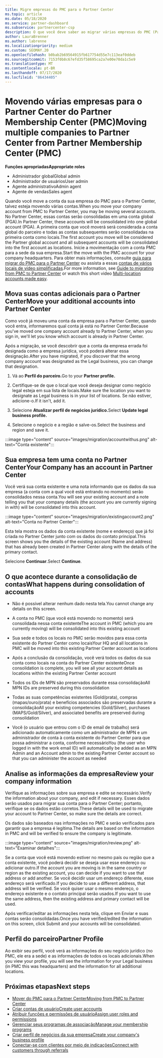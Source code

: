 ```yaml
---
title: Migre empresas do PMC para o Partner Center
ms.topic: article
ms.date: 05/18/2020
ms.service: partner-dashboard
ms.subservice: partnercenter-csp
description: O que você deve saber ao migrar várias empresas do PMC (Partner Membership Center) para o Partner Center e consolidá-las em uma conta global de parceiro.
author: LauraBrenner
ms.author: labrenne
ms.localizationpriority: medium
ms.custom: SEOMAY.20
ms.openlocfilehash: b0bab2b69564915fb617754d55e7c113eaf0ddeb
ms.sourcegitcommit: 7153f0b8c67efd35f58695ca2a7e00e70da1c5e9
ms.translationtype: MT
ms.contentlocale: pt-BR
ms.lasthandoff: 07/17/2020
ms.locfileid: "86434405"
---
```

# <a name="moving-multiple-companies-to-partner-center-from-partner-membership-center-pmc"></a><span data-ttu-id="837a2-103">Movendo várias empresas para o Partner Center do Partner Membership Center (PMC)</span><span class="sxs-lookup"><span data-stu-id="837a2-103">Moving multiple companies to Partner Center from Partner Membership Center (PMC)</span></span>

<span data-ttu-id="837a2-104">**Funções apropriadas**</span><span class="sxs-lookup"><span data-stu-id="837a2-104">**Appropriate roles**</span></span>

- <span data-ttu-id="837a2-105">Administrador global</span><span class="sxs-lookup"><span data-stu-id="837a2-105">Global admin</span></span>
- <span data-ttu-id="837a2-106">Administrador de usuários</span><span class="sxs-lookup"><span data-stu-id="837a2-106">User admin</span></span>
- <span data-ttu-id="837a2-107">Agente administrativo</span><span class="sxs-lookup"><span data-stu-id="837a2-107">Admin agent</span></span>
- <span data-ttu-id="837a2-108">Agente de vendas</span><span class="sxs-lookup"><span data-stu-id="837a2-108">Sales agent</span></span>

<span data-ttu-id="837a2-109">Quando você move a conta da sua empresa do PMC para o Partner Center, talvez esteja movendo várias contas.</span><span class="sxs-lookup"><span data-stu-id="837a2-109">When you move your company account from PMC to Partner Center, you may be moving several accounts.</span></span> <span data-ttu-id="837a2-110">No Partner Center, essas contas serão consolidadas em uma conta global (PGA).</span><span class="sxs-lookup"><span data-stu-id="837a2-110">In Partner Center, these accounts will be consolidated into one global account (PGA).</span></span> <span data-ttu-id="837a2-111">A primeira conta que você moverá será considerada a conta global do parceiro e todas as contas subsequentes serão consolidadas na primeira conta como locais.</span><span class="sxs-lookup"><span data-stu-id="837a2-111">The first account you move will be considered the Partner global account and all subsequent accounts will be consolidated into the first account as locations.</span></span> <span data-ttu-id="837a2-112">Inicie a movimentação com a conta PMC para a sede da sua empresa.</span><span class="sxs-lookup"><span data-stu-id="837a2-112">Start the move with the PMC account for your company headquarters.</span></span> <span data-ttu-id="837a2-113">Para obter mais informações, consulte [guia para migrar do PMC para o Partner Center](guide-to-migration.md) ou assista a essas [contas de vários locais de vídeo simplificadas](https://vimeo.com/290335248).</span><span class="sxs-lookup"><span data-stu-id="837a2-113">For more information, see [Guide to migrating from PMC to Partner Center](guide-to-migration.md) or watch this short video [Multi-location accounts made easy](https://vimeo.com/290335248).</span></span>

## <a name="move-your-additional-accounts-into-partner-center"></a><span data-ttu-id="837a2-114">Mova suas contas adicionais para o Partner Center</span><span class="sxs-lookup"><span data-stu-id="837a2-114">Move your additional accounts into Partner Center</span></span>

<span data-ttu-id="837a2-115">Como você já moveu uma conta da empresa para o Partner Center, quando você entra, informaremos qual conta já está no Partner Center.</span><span class="sxs-lookup"><span data-stu-id="837a2-115">Because you've moved one company account already to Partner Center, when you sign in, we'll let you know which account is already in Partner Center.</span></span>

<span data-ttu-id="837a2-116">Após a migração, se você descobrir que a conta da empresa errada foi designada como a empresa jurídica, você poderá alterar essa designação.</span><span class="sxs-lookup"><span data-stu-id="837a2-116">After you have migrated, if you discover that the wrong company account was designated as the Legal business, you can change that designation.</span></span>

1. <span data-ttu-id="837a2-117">Vá ao **Perfil do parceiro.**</span><span class="sxs-lookup"><span data-stu-id="837a2-117">Go to your **Partner profile.**</span></span>

2. <span data-ttu-id="837a2-118">Certifique-se de que o local que você deseja designar como negócio legal esteja em sua lista de locais.</span><span class="sxs-lookup"><span data-stu-id="837a2-118">Make sure the location you want to designate as Legal business is in your list of locations.</span></span> <span data-ttu-id="837a2-119">Se não estiver, adicione-o.</span><span class="sxs-lookup"><span data-stu-id="837a2-119">If it isn't, add it.</span></span>

3. <span data-ttu-id="837a2-120">Selecione **Atualizar perfil de negócios jurídico.**</span><span class="sxs-lookup"><span data-stu-id="837a2-120">Select **Update legal business profile.**</span></span>

4. <span data-ttu-id="837a2-121">Selecione o negócio e a região e salve-os.</span><span class="sxs-lookup"><span data-stu-id="837a2-121">Select the business and region and save it.</span></span>

:::image type="content" source="images/migration/accountwithus.png" alt-text="Conta existente":::

## <a name="your-company-has-an-account-in-partner-center"></a><span data-ttu-id="837a2-123">Sua empresa tem uma conta no Partner Center</span><span class="sxs-lookup"><span data-stu-id="837a2-123">Your Company has an account in Partner Center</span></span>

<span data-ttu-id="837a2-124">Você verá sua conta existente e uma nota informando que os dados da sua empresa (a conta com a qual você está entrando no momento) serão consolidados nessa conta.</span><span class="sxs-lookup"><span data-stu-id="837a2-124">You will see your existing account and a note telling you that your company details (the account you are currently signing in with) will be consolidated into this account.</span></span>

:::image type="content" source="images/migration/existingaccount2.png" alt-text="Conta no Partner Center":::

<span data-ttu-id="837a2-126">Esta tela mostra os dados da conta existente (nome e endereço) que já foi criada no Partner Center junto com os dados do contato principal.</span><span class="sxs-lookup"><span data-stu-id="837a2-126">This screen shows you the details of the existing account (Name and address) that has already been created in Partner Center along with the details of the primary contact.</span></span>

<span data-ttu-id="837a2-127">Selecione **Continuar**.</span><span class="sxs-lookup"><span data-stu-id="837a2-127">Select **Continue**.</span></span>

## <a name="what-happens-during-consolidation-of-accounts"></a><span data-ttu-id="837a2-128">O que acontece durante a consolidação de contas</span><span class="sxs-lookup"><span data-stu-id="837a2-128">What happens during consolidation of accounts</span></span>

- <span data-ttu-id="837a2-129">Não é possível alterar nenhum dado nesta tela.</span><span class="sxs-lookup"><span data-stu-id="837a2-129">You cannot change any details on this screen.</span></span>

- <span data-ttu-id="837a2-130">A conta no PMC (que você está movendo no momento) será consolidada nessa conta existente</span><span class="sxs-lookup"><span data-stu-id="837a2-130">The account in PMC (which you are currently moving) will be consolidated into this existing account</span></span>

- <span data-ttu-id="837a2-131">Sua sede e todos os locais no PMC serão movidos para essa conta existente do Partner Center como locais</span><span class="sxs-lookup"><span data-stu-id="837a2-131">Your HQ and all locations in PMC will be moved into this existing Partner Center account as locations</span></span>

- <span data-ttu-id="837a2-132">Após a conclusão da consolidação, você verá todos os dados da sua conta como locais na conta do Partner Center existente</span><span class="sxs-lookup"><span data-stu-id="837a2-132">Once consolidation is complete, you will see all your account details as locations within the existing Partner Center account</span></span>

- <span data-ttu-id="837a2-133">Todos os IDs de MPN são preservados durante essa consolidação</span><span class="sxs-lookup"><span data-stu-id="837a2-133">All MPN IDs are preserved during this consolidation</span></span>

- <span data-ttu-id="837a2-134">Todas as suas competências existentes (Gold/prata), compras (mapas/ouro/prata) e benefícios associados são preservadas durante a consolidação</span><span class="sxs-lookup"><span data-stu-id="837a2-134">All your existing competencies (Gold/Silver), purchases (MAPS/Gold/Silver), and associated benefits are preserved during consolidation</span></span>

- <span data-ttu-id="837a2-135">Você (o usuário que entrou com o ID de email de trabalho) será adicionado automaticamente como um administrador de MPN e um administrador de conta à conta existente do Partner Center para que possa administrar a conta, conforme necessário</span><span class="sxs-lookup"><span data-stu-id="837a2-135">You (the user who logged in with the work email ID) will automatically be added as an MPN Admin and an Account admin to the existing Partner Center account so that you can administer the account as needed</span></span>

## <a name="review-your-company-information"></a><span data-ttu-id="837a2-136">Analise as informações da empresa</span><span class="sxs-lookup"><span data-stu-id="837a2-136">Review your company information</span></span>

<span data-ttu-id="837a2-137">Verifique as informações sobre sua empresa e edite se necessário.</span><span class="sxs-lookup"><span data-stu-id="837a2-137">Verify the information about your company, and edit if necessary.</span></span>  <span data-ttu-id="837a2-138">Esses dados serão usados para migrar sua conta para o Partner Center; portanto, verifique se os dados estão corretos.</span><span class="sxs-lookup"><span data-stu-id="837a2-138">These details will be used to migrate your account to Partner Center, so make sure the details are correct.</span></span>

<span data-ttu-id="837a2-139">Os dados são baseados nas informações no PMC e serão verificados para garantir que a empresa é legítima.</span><span class="sxs-lookup"><span data-stu-id="837a2-139">The details are based on the information in PMC and will be verified to ensure the company is legitimate.</span></span>


:::image type="content" source="images/migration/review.png" alt-text="Examinar detalhes":::

<span data-ttu-id="837a2-141">Se a conta que você está movendo estiver no mesmo país ou região que a conta existente, você poderá decidir se deseja usar esse endereço ou adicionar outro.</span><span class="sxs-lookup"><span data-stu-id="837a2-141">If the account you are moving is in the same country or region as the existing account, you can decide if you want to use that address or add another.</span></span> <span data-ttu-id="837a2-142">Se você decidir usar um endereço diferente, esse endereço será verificado.</span><span class="sxs-lookup"><span data-stu-id="837a2-142">If you decide to use a different address, that address will be verified.</span></span> <span data-ttu-id="837a2-143">Se você quiser usar o mesmo endereço, o endereço existente e o contato principal serão usados.</span><span class="sxs-lookup"><span data-stu-id="837a2-143">If you want to use the same address, then the existing address and primary contact will be used.</span></span>

<span data-ttu-id="837a2-144">Após verificar/editar as informações nesta tela, clique em Enviar e suas contas serão consolidadas.</span><span class="sxs-lookup"><span data-stu-id="837a2-144">Once you have verified/edited the information on this screen, click Submit and your accounts will be consolidated.</span></span>

## <a name="partner-profile"></a><span data-ttu-id="837a2-145">Perfil do parceiro</span><span class="sxs-lookup"><span data-stu-id="837a2-145">Partner Profile</span></span>

<span data-ttu-id="837a2-146">Ao exibir seu perfil, você verá as informações do seu negócio jurídico (no PMC, ele era a sede) e as informações de todos os locais adicionais.</span><span class="sxs-lookup"><span data-stu-id="837a2-146">When you view your profile, you will see the information for your Legal business (in PMC this was headquarters) and the information for all additional locations.</span></span>

## <a name="next-steps"></a><span data-ttu-id="837a2-147">Próximas etapas</span><span class="sxs-lookup"><span data-stu-id="837a2-147">Next steps</span></span>

- [<span data-ttu-id="837a2-148">Mover do PMC para o Partner Center</span><span class="sxs-lookup"><span data-stu-id="837a2-148">Moving from PMC to Partner Center</span></span>](move-pmc-pc-map.md)
- [<span data-ttu-id="837a2-149">Criar contas de usuário</span><span class="sxs-lookup"><span data-stu-id="837a2-149">Create user accounts</span></span>](create-user-accounts-and-set-permissions.md)
- [<span data-ttu-id="837a2-150">Atribuir funções e permissões de usuário</span><span class="sxs-lookup"><span data-stu-id="837a2-150">Assign user roles and permissions</span></span>](permissions-overview.md)
- [<span data-ttu-id="837a2-151">Gerenciar seus programas de associação</span><span class="sxs-lookup"><span data-stu-id="837a2-151">Manage your membership programs</span></span>](renew-mpn-offers.md)
- [<span data-ttu-id="837a2-152">Criar perfil de negócios da sua empresa</span><span class="sxs-lookup"><span data-stu-id="837a2-152">Create your company's business profile</span></span>](create-a-marketing-profile.md)
- [<span data-ttu-id="837a2-153">Conectar-se com clientes por meio de indicações</span><span class="sxs-lookup"><span data-stu-id="837a2-153">Connect with customers through referrals</span></span>](responding-to-referrals.md)
